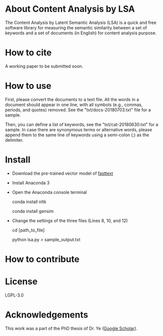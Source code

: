 # About Content Analysis by LSA

The Content Analysis by Latent Semantic Analysis (LSA) is a quick and free software library for measuring the semantic similarity between a set of keywords and a set of documents (in English) for content analysis purpose.

# How to cite

  A working paper to be submitted soon.

# How to use

First, please convert the documents to a text file. All the words in a document should appear in one line, with all symbols (e.g., commas, periods, and quotes) removed. See the "txt/docs-20180703.txt" file for a sample.

Then, you can define a list of keywords, see the "txt/cat-20180630.txt" for a sample. In case there are synonymous terms or alternative words, please append them to the same line of keywords using a semi-colon (;) as the delimiter.

# Install

* Download the pre-trained vector model of [fasttext](//fasttext.cc/docs/en/english-vectors.html)
* Install Anaconda 3
* Open the Anaconda console terminal

    conda install nltk
    
    conda install gensim

* Change the settings of the three files (Lines 8, 10, and 12)

    cd [path_to_file]
    
    python lsa.py > sample_output.txt

# How to contribute

# License

LGPL-3.0

# Acknowledgements

This work was a part of the PhD thesis of Dr. Ye ([Google Scholar](//scholar.google.com.hk/citations?user=SnMNF3QAAAAJ&hl=en)).
 
